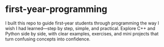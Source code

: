 # first-year-programming
I built this repo to guide first‑year students through programming the way I wish I had learned—step by step, simple, and practical. Explore C++ and Python side by side, with clear examples, exercises, and mini projects that turn confusing concepts into confidence.
